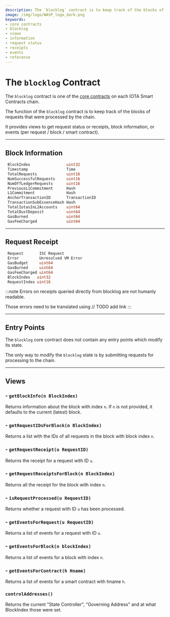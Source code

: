 ```yaml
---
description: The `blocklog` contract is to keep track of the blocks of requests that were processed by the chain. It also provides views to get request status, receipts, block information, or events.
image: /img/logo/WASP_logo_dark.png
keywords:
- core contracts
- blocklog
- views
- information
- request status
- receipts
- events
- reference
--- 
```

# The `blocklog` Contract

The `blocklog` contract is one of the [core contracts](overview.md) on each IOTA Smart Contracts chain.

The function of the `blocklog` contract is to keep track of the blocks of
requests that were processed by the chain.

It provides views to get request status or receipts, block information, or events (per request / block / smart contract).

---

## Block Information

```go
 BlockIndex                uint32
 Timestamp                 Time
 TotalRequests             uint16
 NumSuccessfulRequests     uint16
 NumOffLedgerRequests      uint16
 PreviousL1Commitment      Hash
 L1Commitment              Hash     
 AnchorTransactionID       TransactionID  
 TransactionSubEssenceHash Hash
 TotalIotasInL2Accounts    uint64
 TotalDustDeposit          uint64
 GasBurned                 uint64
 GasFeeCharged             uint64
```

---

## Request Receipt

```go
 Request       ISC Request
 Error         Unresolved VM Error 
 GasBudget     uint64                  
 GasBurned     uint64                  
 GasFeeCharged uint64                  
 BlockIndex   uint32       
 RequestIndex uint16       
```

:::note
Errors on receipts queried directly from blocklog are not humanly readable.

Those errors need to be translated using // TODO add link
:::

---

## Entry Points

The `blocklog` core contract does not contain any entry points which modify its
state.

The only way to modify the `blocklog` state is by submitting requests for
processing to the chain.

---

## Views

### - `getBlockInfo(n BlockIndex)`

Returns information about the block with index `n`. If `n` is not provided, it defaults to the current (latest) block.

### - `getRequestIDsForBlock(n BlockIndex)`

Returns a list with the IDs of all requests in the block with block index `n`.

### - `getRequestReceipt(u RequestID)`

Returns the receipt for a request with ID `u`.

### - `getRequestReceiptsForBlock(n BlockIndex)`

Returns all the receipt for the block with index `n`.

### - `isRequestProcessed(u RequestID)`

Returns whether a request with ID `u` has been processed.

### - `getEventsForRequest(u RequestID)`

Returns a list of events for a request with ID `u`.

### - `getEventsForBlock(n blockIndex)`

Returns a list of events for a block with index `n`.

### - `getEventsForContract(h Hname)`

Returns a list of events for a smart contract with hname `h`.

### `controlAddresses()`

Returns the current "State Controller", "Governing Address" and at what BlockIndex those were set.
